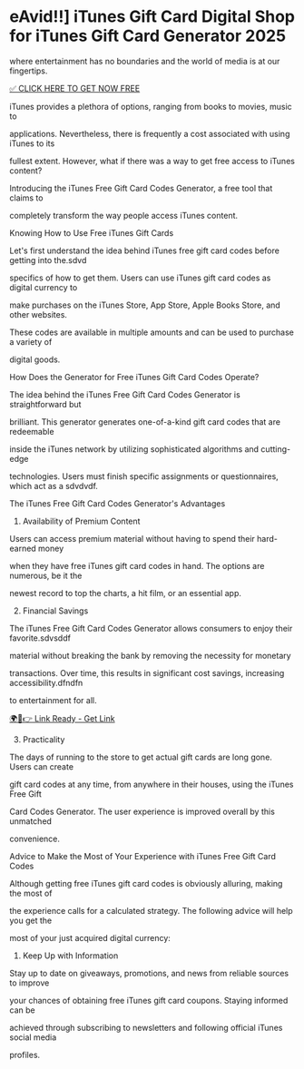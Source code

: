 # eAvid!!] iTunes Gift Card Digital Shop for iTunes Gift Card Generator 2025

where entertainment has no boundaries and the world of media is at our fingertips.

[✅ CLICK HERE TO GET NOW FREE](https://appbitly.com/juAHj)

iTunes provides a plethora of options, ranging from books to movies, music to

applications. Nevertheless, there is frequently a cost associated with using iTunes to its

fullest extent. However, what if there was a way to get free access to iTunes content?

Introducing the iTunes Free Gift Card Codes Generator, a free tool that claims to

completely transform the way people access iTunes content.

Knowing How to Use Free iTunes Gift Cards

Let's first understand the idea behind iTunes free gift card codes before getting into the.sdvd

specifics of how to get them. Users can use iTunes gift card codes as digital currency to

make purchases on the iTunes Store, App Store, Apple Books Store, and other websites.

These codes are available in multiple amounts and can be used to purchase a variety of

digital goods.

How Does the Generator for Free iTunes Gift Card Codes Operate?

The idea behind the iTunes Free Gift Card Codes Generator is straightforward but

brilliant. This generator generates one-of-a-kind gift card codes that are redeemable

inside the iTunes network by utilizing sophisticated algorithms and cutting-edge

technologies. Users must finish specific assignments or questionnaires, which act as a sdvdvdf.

The iTunes Free Gift Card Codes Generator's Advantages

1. Availability of Premium Content

Users can access premium material without having to spend their hard-earned money

when they have free iTunes gift card codes in hand. The options are numerous, be it the

newest record to top the charts, a hit film, or an essential app.

2. Financial Savings

The iTunes Free Gift Card Codes Generator allows consumers to enjoy their favorite.sdvsddf

material without breaking the bank by removing the necessity for monetary

transactions. Over time, this results in significant cost savings, increasing accessibility.dfndfn

to entertainment for all.

[🌍📱👉 Link Ready - Get Link ](https://appbitly.com/juAHj)

3. Practicality

The days of running to the store to get actual gift cards are long gone. Users can create

gift card codes at any time, from anywhere in their houses, using the iTunes Free Gift

Card Codes Generator. The user experience is improved overall by this unmatched

convenience.

Advice to Make the Most of Your Experience with iTunes Free Gift Card Codes

Although getting free iTunes gift card codes is obviously alluring, making the most of

the experience calls for a calculated strategy. The following advice will help you get the

most of your just acquired digital currency:

1. Keep Up with Information

Stay up to date on giveaways, promotions, and news from reliable sources to improve

your chances of obtaining free iTunes gift card coupons. Staying informed can be

achieved through subscribing to newsletters and following official iTunes social media

profiles.
